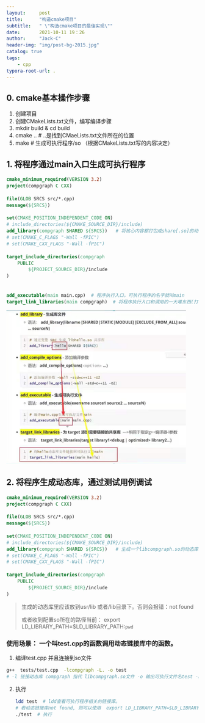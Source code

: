 ```yaml
---
layout:     post
title:      "构造cmake项目"
subtitle:   " \"构造cmake项目的最佳实现\""
date:       2021-10-11 19：26
author:     "Jack-C"
header-img: "img/post-bg-2015.jpg"
catalog: true
tags:
    - cpp
typora-root-url: .
---
```






## 0. cmake基本操作步骤

1. 创建项目
2. 创建CMakeLists.txt文件，编写编译步骤
3. mkdir build & cd build
4. cmake ..  # ..是找到CMaeLists.txt文件所在的位置
5. make  # 生成可执行程序/so （根据CMakeLists.txt写的内容决定）

## 1. 将程序通过main入口生成可执行程序

~~~cmake
cmake_minimum_required(VERSION 3.2)
project(compgraph C CXX)

file(GLOB SRCS src/*.cpp)
message(${SRCS})

set(CMAKE_POSITION_INDEPENDENT_CODE ON)
# include_directories(${CMAKE_SOURCE_DIR}/include)
add_library(compgraph SHARED ${SRCS})   # 将核心内容都打包成share[.so]的动态库
# set(CMAKE_C_FLAGS "-Wall -fPIC")
# set(CMAKE_CXX_FLAGS "-Wall -fPIC")

target_include_directories(compgraph
    PUBLIC
        ${PROJECT_SOURCE_DIR}/include
)


add_executable(main main.cpp)  # 程序执行入口，可执行程序的名字就叫main
target_link_libraries(main compgraph)  # 将程序执行入口和调用的一大堆东西(打包成了so库)链接到一起。

~~~

<img src="/../img/2021-10-11-cmake2d/image-20211011151115175.png" alt="image-20211011151115175" style="zoom:90%;" />



## 2. 将程序生成动态库，通过测试用例调试

```cmake
cmake_minimum_required(VERSION 3.2)
project(compgraph C CXX)

file(GLOB SRCS src/*.cpp)
message(${SRCS})

set(CMAKE_POSITION_INDEPENDENT_CODE ON)
# include_directories(${CMAKE_SOURCE_DIR}/include)
add_library(compgraph SHARED ${SRCS})   # 生成一个libcompgraph.so的动态库
# set(CMAKE_C_FLAGS "-Wall -fPIC")
# set(CMAKE_CXX_FLAGS "-Wall -fPIC")

target_include_directories(compgraph
    PUBLIC
        ${PROJECT_SOURCE_DIR}/include
)
```



> 生成的动态库里应该放到usr/lib 或者/lib目录下。否则会报错：not found   
>
> 或者收到配置so所在的路径当前：  export LD_LIBRARY_PATH=$LD_LIBRARY_PATH:`pwd`	

### 使用场景： 一个叫test.cpp的函数调用动态链接库中的函数。

1. 编译test.cpp 并且连接到so文件

~~~bash
g++  tests/test.cpp  -lcompgraph -L. -o test      
# -l 链接动态库 compgraph 指代 libcompgraph.so文件 -o 输出可执行文件名test -L 动态链接库的位置
~~~

2. 执行

   ~~~bash
   ldd test  # ldd查看可执行程序相关的链接库。
   # 若动态链接库not found, 则可以使用  export LD_LIBRARY_PATH=$LD_LIBRARY_PATH:`pwd`  手动设置so文件的查找路径.
   ./test  # 执行
   
   ~~~

   